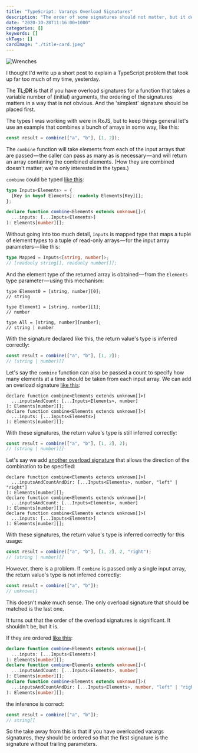 ```yaml
---
title: "TypeScript: Varargs Overload Signatures"
description: "The order of some signatures should not matter, but it does"
date: "2020-10-28T11:16:00+1000"
categories: []
keywords: []
ckTags: []
cardImage: "./title-card.jpeg"
---
```


![Wrenches](title.jpeg "Photo by Matt Artz on Unsplash")

I thought I'd write up a short post to explain a TypeScript problem that took up far too much of my time, yesterday.

The **TL;DR** is that if you have overload signatures for a function that takes a variable number of (initial) arguments, the ordering of the signatures matters in a way that is not obvious. And the 'simplest' signature should be placed first.

The types I was working with were in RxJS, but to keep things general let's use an example that combines a bunch of arrays in some way, like this:

```ts
const result = combine(["a", "b"], [1, 2]);
```

The `combine` function will take elements from each of the input arrays that are passed — the caller can pass as many as is necessary — and will return an array containing the combined elements. (How they are combined doesn't matter; we're only interested in the types.)

`combine` could be typed [like this](https://www.typescriptlang.org/play?#code/C4TwDgpgBAkgdmArsAzgHgKIBsIFsJyoB8UAvFAN4BQUUA2gNIQhQCWcUA1swPYBmUbHgKoAugC4oAJwgBDACY84WFkPyEUjZqLqiA3FQC+BqvIgBjLLJlQ+iOOeCslUcz1wAjdhEw51qKAgAD2ACeRQoe044HgB3OF0iAAoaKAA6DPYkVEk6DLT4bPQ1ERQiUSoASkkSjTo4RE8IKR19Kio3OBRgaQgURCwe8jdPbyS6ACJZCYAaKAmPCdE5ugBGOYAmUUq9IA):

```ts
type Inputs<Elements> = {
  [Key in keyof Elements]: readonly Elements[Key][];
};

declare function combine<Elements extends unknown[]>(
  ...inputs: [...Inputs<Elements>]
): Elements[number][];
```

Without going into too much detail, `Inputs` is mapped type that maps a tuple of element types to a tuple of read-only arrays — for the input array parameters — like this:

```ts
type Mapped = Inputs<[string, number]>;
// [readonly string[], readonly number[]];
```

And the element type of the returned array is obtained — from the `Elements` type parameter — using this mechanism:

```ts{7-8}
type Element0 = [string, number][0];
// string

type Element1 = [string, number][1];
// number

type All = [string, number][number];
// string | number
```

With the signature declared like this, the return value's type is inferred correctly:

```ts
const result = combine(["a", "b"], [1, 2]);
// (string | number)[]
```

Let's say the `combine` function can also be passed a count to specify how many elements at a time should be taken from each input array. We can add an overload signature [like this](https://www.typescriptlang.org/play?#code/C4TwDgpgBAkgdmArsAzgHgKIBsIFsJyoB8UAvFAN4BQUUA2gNIQhQCWcUA1swPYBmUbHgKoAugC4oAJwgBDACY84WFkPyEUjZqLqiA3FQC+BqvIgBjLLJlQ+iOOeCslUcz1wAjdhEw51qKAgAD2ACeRQoe044HgB3OF0iAAoaKAA6DPYkVABBOHkAYR57YEk6DLT4bPQ1ERQiABooOERPCClRKgBKSVqNOha2jt0DM0traDsHJxc3T29fYQ1AkLCIqJj4xJTaCqzkFDKKqoPF-3rOnsE-OoHWj3adfSoqNzgUYGkIFEQsT-I5l44BAknQAESyMFNMEeMGiJp0ACMTQATPCoCiunogA):

```ts{1-3}
declare function combine<Elements extends unknown[]>(
  ...inputsAndCount: [...Inputs<Elements>, number]
): Elements[number][];
declare function combine<Elements extends unknown[]>(
  ...inputs: [...Inputs<Elements>]
): Elements[number][];
```

With these signatures, the return value's type is still inferred correctly:

```ts
const result = combine(["a", "b"], [1, 2], 2);
// (string | number)[]
```

Let's say we add [another overload signature](https://www.typescriptlang.org/play?#code/C4TwDgpgBAkgdmArsAzgHgKIBsIFsJyoB8UAvFAN4BQUUA2gNIQhQCWcUA1swPYBmUbHgKoAugC4oAJwgBDACY84WFkPyEUjZqLqiA3FQC+BqvIgBjLLJlQ+iOOeCslUcz1wAjdhEw51qKAgAD2ACeRQoe044HgB3OF0iAAoaKAA6DPYkVABBOHkAYR57YDz5ABFWKUk6DLT4bPQ1ERQiABooOERPCCkOgCIcPmB+qAAfKH6pVgBzAAsR0SoASklmjTounqkdfVMLKxs7BycXN09vX2ENQJCwiKiY+MSU2jqs5BQyopKauobPld-K0OlsPL0lqtBH4WptuuCdroDGZLNZoMdHM4OOcvHAfOsAsFQvkHnBonEEqJkql3ghPn8MgDUECWkRIWsYRswRCkVQqG44ChgNIIChEFhheQcd4knR+rJ+gMPP1RB06ABGDoAJlVUC1A2m8xGyz0QA) that allows the direction of the combination to be specified:

```ts{1-3}
declare function combine<Elements extends unknown[]>(
  ...inputsAndCountAndDir: [...Inputs<Elements>, number, "left" | "right"]
): Elements[number][];
declare function combine<Elements extends unknown[]>(
  ...inputsAndCount: [...Inputs<Elements>, number]
): Elements[number][];
declare function combine<Elements extends unknown[]>(
  ...inputs: [...Inputs<Elements>]
): Elements[number][];
```

With these signatures, the return value's type is inferred correctly for this usage:

```ts
const result = combine(["a", "b"], [1, 2], 2, "right");
// (string | number)[]
```

However, there is a problem. If `combine` is passed only a single input array, the return value's type is not inferred correctly:

```ts
const result = combine(["a", "b"]);
// unknown[]
```

This doesn't make much sense. The only overload signature that should be matched is the last one.

It turns out that the order of the overload signatures is significant. It shouldn't be, but it is.

If they are ordered [like this](https://www.typescriptlang.org/play?#code/C4TwDgpgBAkgdmArsAzgHgKIBsIFsJyoB8UAvFAN4BQUUA2gNIQhQCWcUA1swPYBmUbHgKoAugC4oAJwgBDACY84WFkPyEUjZqLqiA3FQC+BqvIgBjLLJlQ+iOOeCslUcz1wAjdhEw51qKAgAD2ACeRQoe044HgB3OF0iAAoaKAA6DPYkVEk6DLT4bPQ1ERQiUSoASkkSjTo4RE8IKR19UwsrGzsHJxc3T29fYQ1AkLCIqJj4xJTafKzkFABBOHkAYR57YFz8wsWh-zKAGigGppaqmr9S+saPZtaDM0traG7HZw5+rzgfWoDgqFVhM4NE4glRMlUvMEIsVutNoR4QARVhSHYZPaoA6lIgnM73KQnABEOD4wGJUAAPlBiVJWABzAAWFIq1UE1zqBIeuhMbjgKGA0ggKEQWCF5G+3iSdGJsmJJI8xNElT0QA):

```ts
declare function combine<Elements extends unknown[]>(
  ...inputs: [...Inputs<Elements>]
): Elements[number][];
declare function combine<Elements extends unknown[]>(
  ...inputsAndCount: [...Inputs<Elements>, number]
): Elements[number][];
declare function combine<Elements extends unknown[]>(
  ...inputsAndCountAndDir: [...Inputs<Elements>, number, "left" | "right"]
): Elements[number][];
```

the inference is correct:

```ts
const result = combine(["a", "b"]);
// string[]
```

So the take away from this is that if you have overloaded varargs signatures, they should be ordered so that the first signature is the signature without trailing parameters.
